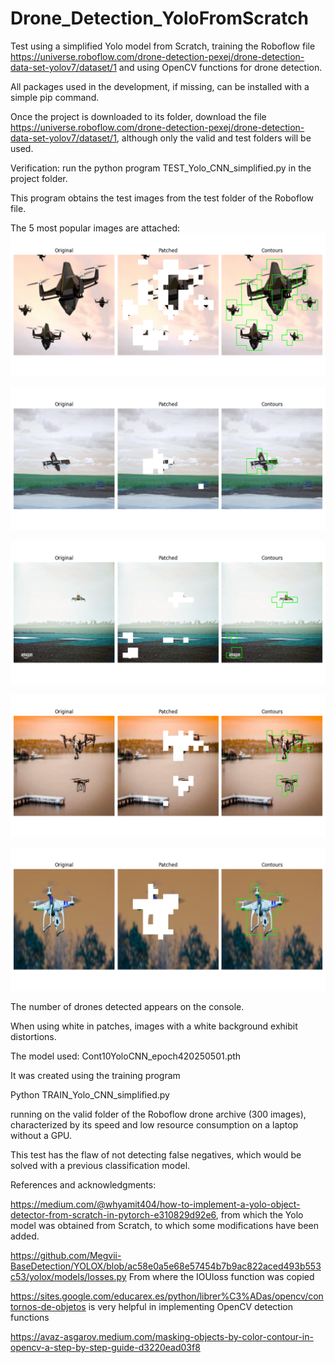# Drone_Detection_YoloFromScratch
Test using a simplified Yolo model from Scratch, training the Roboflow file https://universe.roboflow.com/drone-detection-pexej/drone-detection-data-set-yolov7/dataset/1 and using OpenCV functions for drone detection.

All packages used in the development, if missing, can be installed with a simple pip command.

Once the project is downloaded to its folder, download the file https://universe.roboflow.com/drone-detection-pexej/drone-detection-data-set-yolov7/dataset/1, although only the valid and test folders will be used.

Verification: run the python program TEST_Yolo_CNN_simplified.py in the project folder.

This program obtains the test images from the test folder of the Roboflow file.

The 5 most popular images are attached:
![Fig1](https://github.com/ablanco1950/Drone_Detection_YoloFromScratch/blob/main/Figure_1.png)

![Fig2](https://github.com/ablanco1950/Drone_Detection_YoloFromScratch/blob/main/Figure_2.png)

![Fig3](https://github.com/ablanco1950/Drone_Detection_YoloFromScratch/blob/main/Figure_3.png)

![Fig4](https://github.com/ablanco1950/Drone_Detection_YoloFromScratch/blob/main/Figure_4.png)

![Fig5](https://github.com/ablanco1950/Drone_Detection_YoloFromScratch/blob/main/Figure_5.png)

The number of drones detected appears on the console.

When using white in patches, images with a white background exhibit distortions.

The model used: Cont10YoloCNN_epoch420250501.pth

It was created using the training program

Python TRAIN_Yolo_CNN_simplified.py

running on the valid folder of the Roboflow drone archive (300 images), characterized by its speed and low resource consumption on a laptop without a GPU.

This test has the flaw of not detecting false negatives, which would be solved with a previous classification model.

References and acknowledgments:

https://medium.com/@whyamit404/how-to-implement-a-yolo-object-detector-from-scratch-in-pytorch-e310829d92e6, from which the Yolo model was obtained from Scratch, to which some modifications have been added.

https://github.com/Megvii-BaseDetection/YOLOX/blob/ac58e0a5e68e57454b7b9ac822aced493b553c53/yolox/models/losses.py
From where the IOUloss function was copied

https://sites.google.com/educarex.es/python/librer%C3%ADas/opencv/contornos-de-objetos is very helpful in implementing OpenCV detection functions

https://avaz-asgarov.medium.com/masking-objects-by-color-contour-in-opencv-a-step-by-step-guide-d3220ead03f8
